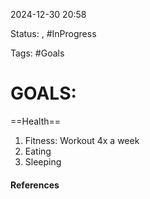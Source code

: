 
2024-12-30 20:58

Status:  , #InProgress 

Tags: #Goals

#  GOALS:

==Health==
1.  Fitness: Workout 4x a week
2.  Eating
3.  Sleeping





#### References
